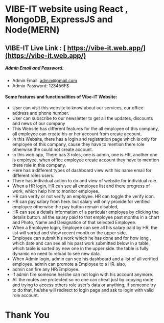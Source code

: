 # VIBE-IT website using React , MongoDB, ExpressJS and Node(MERN)

## VIBE-IT Live Link : [ https://vibe-it.web.app/](https://vibe-it.web.app/)

##### Admin Email and Password:

- Admin Email: admin@gmail.com
- Admin Password: 123456F$

#### Some features and functionalities of Vibe-iT Website:

- User can visit this website to know about our services, our office address and phone number.
- User can subscribe to our newsletter to get all the updates, discounts and news of our company
- This Website has different features for the all employee of this company, all employee can create his or her account from create account.
- In this Website, there has a login and registration page which is only for employee of this company, cause they have to mention there role otherwise the could not create account.
- In this web app, There has 3 roles, one is admin, one is HR, another one is employee. when office employee create account they have to mention there role in this company.
- Here has a different types of dashboard view with his name email for different roles users.
- There has individual action to do and view of website for individual role.
- When a HR login, HR can see all employee list and there progress of work, which help him to monitor employee.
- HR can verify or not verify an employee. HR can toggle the verify icon.
- HR can pay salary from here. but salary will only provide for verified employee otherwise the pay button remain disabled,
- HR can see a details information of a particular employee by clicking the details button. all the salary paid to that employee past months in a chart and Photo, Name and Designation of that selected Employee.
- When a Employee login, Employee can see all his salary paid by HR, the list will sorted and show recent month on the upper side,
- Employee can submit his work which he has done and for how long , which date and can see all his past work submitted below in a table, which table is sorted by new one in the upper side. the table is fully dynamic no need to reload to see new data.
- When Admin login, admin can see his dashboard and a list of all verified employee. admin can promote a Employee to a HR. also,
- admin can fire any HR/Employee.
- If admin fire someone he/she can not login with his account anymore.
- All the routes are protected so no one can cheat just by copying route and trying to access others role user's data or anything, if someone try to do that, he/she will redirect to login page and ask to login with valid role account.

# Thank You
